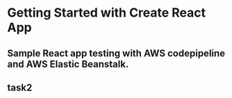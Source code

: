 # Getting Started with Create React App

## Sample React app testing with AWS codepipeline and AWS Elastic Beanstalk.
 
 ## task2
